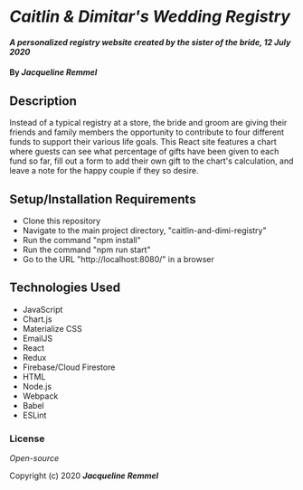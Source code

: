# _Caitlin & Dimitar's Wedding Registry_

#### _A personalized registry website created by the sister of the bride, 12 July 2020_

#### By _**Jacqueline Remmel**_

## Description

Instead of a typical registry at a store, the bride and groom are giving their friends and family members the opportunity to contribute to four different funds to support their various life goals. This React site features a chart where guests can see what percentage of gifts have been given to each fund so far, fill out a form to add their own gift to the chart's calculation, and leave a note for the happy couple if they so desire.

## Setup/Installation Requirements

* Clone this repository
* Navigate to the main project directory, "caitlin-and-dimi-registry"
* Run the command "npm install"
* Run the command "npm run start"
* Go to the URL "http://localhost:8080/" in a browser

## Technologies Used

* JavaScript
* Chart.js
* Materialize CSS
* EmailJS
* React
* Redux
* Firebase/Cloud Firestore
* HTML
* Node.js
* Webpack
* Babel
* ESLint

### License

*Open-source*

Copyright (c) 2020 **_Jacqueline Remmel_**